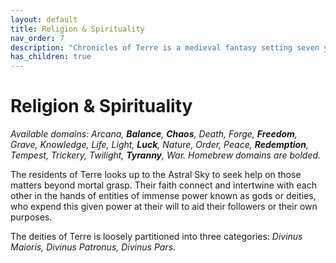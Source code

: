 ```yaml
---
layout: default
title: Religion & Spirituality
nav_order: 7
description: "Chronicles of Terre is a medieval fantasy setting seven years in the writing, currently for dungeons & dragons 5th edition."
has_children: true
---
```


# Religion & Spirituality

*Available domains: Arcana, **Balance**, **Chaos**, Death, Forge, **Freedom**, Grave, Knowledge, Life, Light, **Luck**, Nature, Order, Peace, **Redemption**, Tempest, Trickery, Twilight, **Tyranny**, War. Homebrew domains are bolded.*

The residents of Terre looks up to the Astral Sky to seek help on those matters beyond mortal grasp. Their faith connect and intertwine with each other in the hands of entities of immense power known as gods or deities, who expend this given power at their will to aid their followers or their own purposes.

The deities of Terre is loosely partitioned into three categories: *Divinus Maioris, Divinus Patronus, Divinus Pars*.